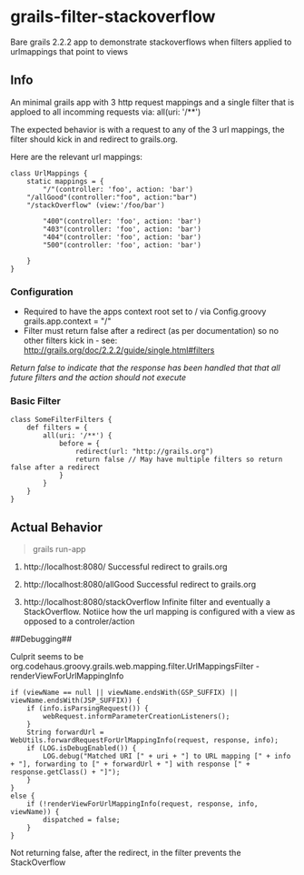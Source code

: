 # grails-filter-stackoverflow #


Bare grails 2.2.2 app to demonstrate stackoverflows when filters applied to urlmappings that point to views

## Info ##

An minimal grails app with 3 http request mappings and a single filter that is apploed to all incomming requests via: 
	all(uri: '/**')
	
The expected behavior is with a request to any of the 3  url mappings, the filter should kick in and redirect to grails.org.

Here are the relevant url mappings: 

	class UrlMappings {
		static mappings = {
	     	"/"(controller: 'foo', action: 'bar')
		"/allGood"(controller:"foo", action:"bar")
		"/stackOverflow" (view:'/foo/bar')
	
	        "400"(controller: 'foo', action: 'bar')
	        "403"(controller: 'foo', action: 'bar')
	        "404"(controller: 'foo', action: 'bar')
	        "500"(controller: 'foo', action: 'bar')
	
		}
	}
	
### Configuration  ###

* Required to have the apps context root set to / via Config.groovy grails.app.context = "/"
* Filter must return false after a redirect (as per documentation) so no other filters kick in - see:  
http://grails.org/doc/2.2.2/guide/single.html#filters

_Return false to indicate that the response has been handled that that all future 
filters and the action should not execute_



### Basic Filter ###

	class SomeFilterFilters {
	    def filters = {
	        all(uri: '/**') {
	            before = {
	                redirect(url: "http://grails.org")
	                return false // May have multiple filters so return false after a redirect
	            }
	        }
	    }
	}


## Actual Behavior ## 

> grails run-app

1. http://localhost:8080/
	Successful redirect to grails.org


2. http://localhost:8080/allGood
	Successful redirect to grails.org

3. http://localhost:8080/stackOverflow
	Infinite filter and eventually a StackOverflow. Notiice how the url mapping is configured with a view as opposed to a controler/action


##Debugging##

Culprit seems to be org.codehaus.groovy.grails.web.mapping.filter.UrlMappingsFilter - renderViewForUrlMappingInfo 

		
	if (viewName == null || viewName.endsWith(GSP_SUFFIX) || viewName.endsWith(JSP_SUFFIX)) {
		if (info.isParsingRequest()) {
		    webRequest.informParameterCreationListeners();
		}
		String forwardUrl = WebUtils.forwardRequestForUrlMappingInfo(request, response, info);
		if (LOG.isDebugEnabled()) {
		    LOG.debug("Matched URI [" + uri + "] to URL mapping [" + info + "], forwarding to [" + forwardUrl + "] with response [" + response.getClass() + "]");
		}
	}
	else {
		if (!renderViewForUrlMappingInfo(request, response, info, viewName)) {
		    dispatched = false;
		}
	}
	
    
Not returning false, after the redirect, in the filter prevents the StackOverflow

